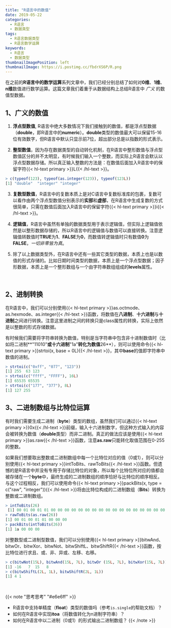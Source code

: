 ```yaml
---
title: "R语言中的数值"
date: 2019-05-22
categories:
  - R语言
  - 数据类型
tags:
  - R语言数据类型
  - R语言数学运算
keywords:
  - R语言
  - 数据类型
thumbnailImagePosition: left
thumbnailImage: https://i.postimg.cc/fbdrXS6P/R.png
---
```


在之前的**R语言中的数学运算**系列文章中，我们已经分别总结了如何对**0维**、**1维**、**n维**数值进行数学运算。这篇文章我们着重于从数据结构上总结R语言中 *广义* 的数值型数据。

<!--more-->

<!-- toc -->

## 1、广义的数值

1. **浮点型数值**, R语言中绝大多数情况下我们接触到的数值，都是浮点型数据（**double**，即R语言中的**numeric**）。**double**类型的数值最大可以保留15-16位有效数字，但R语言中默认只显示前7位，超出部分总是以指数的形式表示。

2. **整型数值**，因为存在数据类型的自动转化机制，在R语言中整形数值与浮点型数值区分的并不太明显，有时候我们输入一个整数，而实际上R语言会默认以浮点型数据存储。所以真正输入整数的方法是：在数值后面加入R语言中的保留字符{{< hl-text primary >}}L{{< /hl-text >}}。

```R
> c(typeof(123), typeof(as.integer(123)), typeof(123L))
[1] "double"  "integer" "integer"
```

3. **复数型数值**，R语言中的复数本质上是对C语言中复数标准库的包裹，复数可以看作由两个浮点型数值分别表示的**实部**和**虚部**，在R语言中生成复数的方式很简单，只需在数值后面加入R语言中的保留字符{{< hl-text primary >}}i{{< /hl-text >}}。

4. **逻辑值**，R语言中虽然有单独的数据类型用于表示逻辑值，但实际上逻辑值依然是以整形数据存储的，所以R语言中的逻辑值与数值可以直接转换。注意逻辑值转数值时**TRUE**为**1**、**FALSE**为**0**，而数值转逻辑值时只有数值**0**为**FALSE**，*一切非零皆为真*。

5. 除了以上数据类型外，在R语言中还有一些其它类型的数据，本质上也是以数值的形式存储的。比如日期时间类型的数据，本质上是一个浮点型数据；因子形数据，本质上是一个整形数组与一个由字符串数组组成的**levels**属性。

<br>

## 2、进制转换

在R语言中，我们可以分别使用{{< hl-text primary >}}as.octmode、as.hexmode、as.integer{{< /hl-text >}}函数，将数值在**八进制**、**十六进制**与**十进制**之间进行转换。注意这里进制之间的转换只是class属性的转换，实际上依然是以整数的形式存储数据。

有时候我们需要将字符串转换为数值，特别是当字符串中包含非十进制数值时（比如将二进制**"11010"**或十六进制**"1a"**转化为数值**26**），则可以使用命令{{< hl-text primary >}}strtoi(x, base = 0L){{< /hl-text >}}，其中**base**的值即字符串中数值的进制。

```R
> strtoi(c("0xff", "077", "123"))
[1] 255  63 123
> strtoi(c("ffff", "FFFF"), 16L)
[1] 65535 65535
> strtoi(c("177", "377"), 8L)
[1] 127 255
```

## 3、二进制数组与比特位运算

有时我们需要生成二进制（**byte**）类型的数组，虽然我们可以通过{{< hl-text primary >}}0x{{< /hl-text >}}前缀，输入十六进制数字，但这种方式输入的内容会被转换为数值（**double**类型）而非二进制。真正的做法应该是使用{{< hl-text primary >}}as.raw{{< /hl-text >}}函数，注意**as.raw**只能转化取值范围在0-255的整数。

如果我们想要取出整数或二进制数组中每一个比特位对应的值（0或1），则可以分别使用{{< hl-text primary >}}intToBits、rawToBits{{< /hl-text >}}函数。但遗憾的是R语言中并没有专用于存储比特位的对象，所以每个比特位所对应的值都会被存储在一个**byte**中，最终生成的二进制数组的顺序恰好与比特位的顺序相反。与这个过程相反，我们可以使用命令{{< hl-text primary >}}packBits(x, type = c("raw", "integer")){{< /hl-text >}}将由比特位构成的二进制数组（**Bits**）转换为整数或二进制数组。

```R
> intToBits(26)
 [1] 00 01 00 01 01 00 00 00 00 00 00 00 00 00 00 00 00 00 00 00 00 00 00 00 00 00 00 00 00 00 00 00
> rawToBits(as.raw(26))
[1] 00 01 00 01 01 00 00 00
> packBits(intToBits(26))
[1] 1a 00 00 00
```

对整数型或二进制型数值，我们可以分别使用{{< hl-text primary >}}bitwAnd、bitwOr、bitwXor、bitwNot、bitwShiftL、bitwShiftR{{< /hl-text >}}函数，按比特位进行求且、或、非、异或、左移、右移。

```R
> c(bitwNot(15L), bitwAnd(15L, 7L), bitwOr (15L, 7L), bitwXor(15L, 7L))
[1] -16   7  15   8
> c(bitwShiftL(2L, 1L), bitwShiftR(2L, 1L))
[1] 4 1
```

<br>

{{< note "思考思考" "#e6e6ff" >}}
- R语言中支持单精度（**float**）类型的数值吗（参考`is.single`的帮助文档）？
- 如何在R语言中实现**itoa**（将数值转化为n进制字符串）？
- 如何在R语言中以二进制（0或1）的形式输出二进制数组？
{{< /note >}}

<br>
